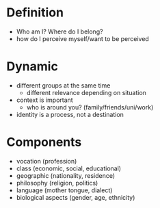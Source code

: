 # Definition
- Who am I? Where do I belong?
- how do I perceive myself/want to be perceived

# Dynamic
- different groups at the same time
	- different relevance depending on situation
- context is important
	- who is around you? (family/friends/uni/work)
- identity is a process, not a destination

# Components
- vocation (profession)
- class (economic, social, educational)
- geographic (nationality, residence)
- philosophy (religion, politics)
- language (mother tongue, dialect)
- biological aspects (gender, age, ethnicity)
